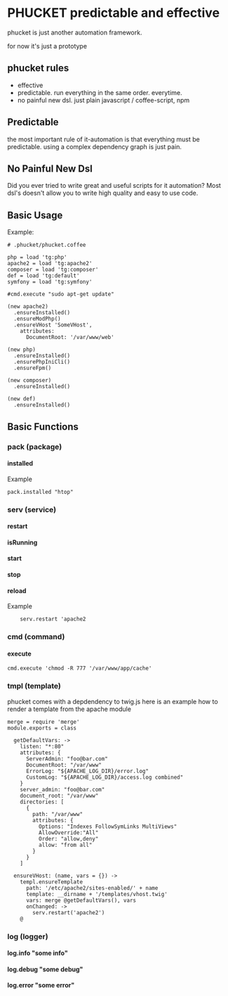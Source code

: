 # PHUCKET predictable and effective
phucket is just another automation framework.

for now it's just a prototype

## phucket rules
- effective
- predictable. run everything in the same order. everytime.
- no painful new dsl. just plain javascript / coffee-script, npm

## Predictable
the most important rule of it-automation is that everything must be predictable.
using a complex dependency graph is just pain.

## No Painful New Dsl
Did you ever tried to write great and useful scripts for it automation?
Most dsl's doesn't allow you to write high quality and easy to use code.

## Basic Usage


Example:

```
# .phucket/phucket.coffee

php = load 'tg:php'
apache2 = load 'tg:apache2'
composer = load 'tg:composer'
def = load 'tg:default'
symfony = load 'tg:symfony'

#cmd.execute "sudo apt-get update"

(new apache2)
  .ensureInstalled()
  .ensureModPhp()
  .ensureVHost 'SomeVHost',
    attributes:
      DocumentRoot: '/var/www/web'

(new php)
  .ensureInstalled()
  .ensurePhpIniCli()
  .ensureFpm()

(new composer)
  .ensureInstalled()

(new def)
  .ensureInstalled()
```


## Basic Functions

### pack (package)
#### installed
Example
```
pack.installed "htop"
```

### serv (service)
#### restart
#### isRunning
#### start
#### stop
#### reload

Example
```
    serv.restart 'apache2
```

### cmd (command)
#### execute
```
cmd.execute 'chmod -R 777 '/var/www/app/cache'
```

### tmpl (template)
phucket comes with a depdendency to twig.js
here is an example how to render a template from the apache module

```
merge = require 'merge'
module.exports = class

  getDefaultVars: ->
    listen: "*:80"
    attributes: {
      ServerAdmin: "foo@bar.com"
      DocumentRoot: "/var/www"
      ErrorLog: "${APACHE_LOG_DIR}/error.log"
      CustomLog: "${APACHE_LOG_DIR}/access.log combined"
    }
    server_admin: "foo@bar.com"
    document_root: "/var/www"
    directories: [
      {
        path: "/var/www"
        attributes: {
          Options: "Indexes FollowSymLinks MultiViews"
          AllowOverride:"All"
          Order: "allow,deny"
          allow: "from all"
        }
      }
    ]

  ensureVHost: (name, vars = {}) ->
    templ.ensureTemplate
      path: '/etc/apache2/sites-enabled/' + name
      template: __dirname + '/templates/vhost.twig'
      vars: merge @getDefaultVars(), vars
      onChanged: ->
        serv.restart('apache2')
    @
```

### log (logger)
#### log.info "some info"
#### log.debug "some debug"
#### log.error "some error"



